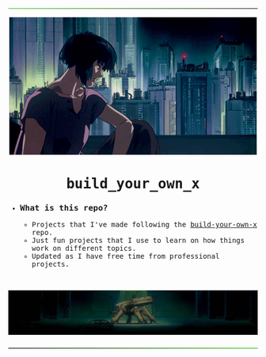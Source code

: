 <samp>
<div align="center">
    <p><img src="https://github.com/leomoreno11/leomoreno11/blob/main/materials/green-to-black.png" alt="Header Image" /></p>
    <p align="center"><img src="https://raw.githubusercontent.com/leomoreno11/leomoreno11/main/materials/makoto-contemplating.gif"/></p>
    <h1 align="center">build_your_own_x</h1>
</div>

  - ### What is this repo?
    - Projects that I've made following the [build-your-own-x](https://github.com/codecrafters-io/build-your-own-x) repo. 
    - Just fun projects that I use to learn on how things work on different topics.
    - Updated as I have free time from professional projects.

<br>
<p align="center"><img src="https://github.com/leomoreno11/leomoreno11/blob/main/materials/120078.jpg"/></p>
<p align="center"><img src="https://github.com/leomoreno11/leomoreno11/blob/main/materials/black-to-green.png" alt="Footer Image" /></p>
</samp>

